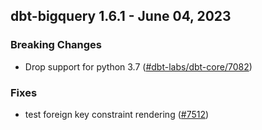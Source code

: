 ## dbt-bigquery 1.6.1 - June 04, 2023

### Breaking Changes

- Drop support for python 3.7 ([#dbt-labs/dbt-core/7082](https://github.com/dbt-labs/dbt-bigquery/issues/dbt-labs/dbt-core/7082))

### Fixes

- test foreign key constraint rendering ([#7512](https://github.com/dbt-labs/dbt-bigquery/issues/7512))
